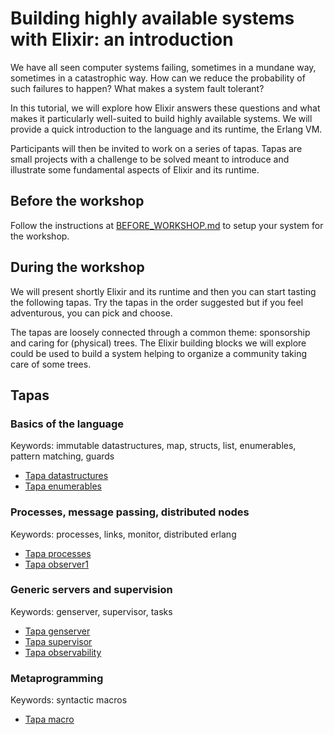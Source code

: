 # Building highly available systems with Elixir: an introduction

We have all seen computer systems failing, sometimes in a mundane way, sometimes
in a catastrophic way. How can we reduce the probability of such failures to
happen? What makes a system fault tolerant?

In this tutorial, we will explore how Elixir answers these questions and what
makes it particularly well-suited to build highly available systems. We will
provide a quick introduction to the language and its runtime, the Erlang VM.

Participants will then be invited to work on a series of tapas. Tapas are small
projects with a challenge to be solved meant to introduce and illustrate some
fundamental aspects of Elixir and its runtime.

## Before the workshop

Follow the instructions at [BEFORE_WORKSHOP.md](BEFORE_WORKSHOP.md) to setup
your system for the workshop.

## During the workshop

We will present shortly Elixir and its runtime and then you can start tasting
the following tapas. Try the tapas in the order suggested but if you feel
adventurous, you can pick and choose.

The tapas are loosely connected through a common theme: sponsorship and caring
for (physical) trees. The Elixir building blocks we will explore could be used
to build a system helping to organize a community taking care of some trees.

## Tapas

### Basics of the language

Keywords: immutable datastructures, map, structs, list, enumerables, pattern matching, guards

- [Tapa datastructures](./tapa_datastructures/README.md)
- [Tapa enumerables]()

### Processes, message passing, distributed nodes

Keywords: processes, links, monitor, distributed erlang

- [Tapa processes]()
- [Tapa observer1]()

### Generic servers and supervision

Keywords: genserver, supervisor, tasks

- [Tapa genserver]()
- [Tapa supervisor]()
- [Tapa observability]()

### Metaprogramming

Keywords: syntactic macros

- [Tapa macro]()
